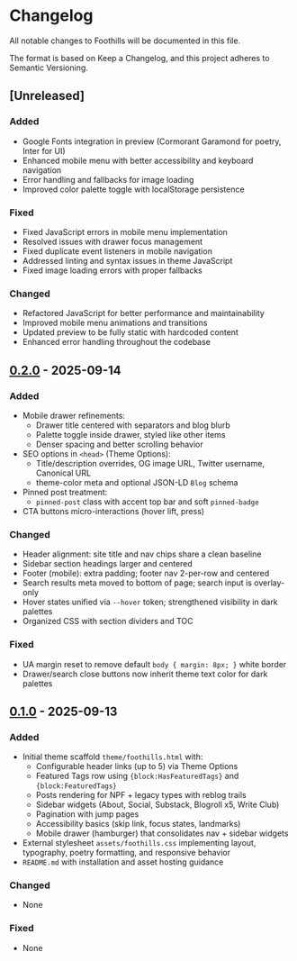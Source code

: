 # Changelog

All notable changes to Foothills will be documented in this file.

The format is based on Keep a Changelog, and this project adheres to Semantic Versioning.

## [Unreleased]
### Added
- Google Fonts integration in preview (Cormorant Garamond for poetry, Inter for UI)
- Enhanced mobile menu with better accessibility and keyboard navigation
- Error handling and fallbacks for image loading
- Improved color palette toggle with localStorage persistence

### Fixed
- Fixed JavaScript errors in mobile menu implementation
- Resolved issues with drawer focus management
- Fixed duplicate event listeners in mobile navigation
- Addressed linting and syntax issues in theme JavaScript
- Fixed image loading errors with proper fallbacks

### Changed
- Refactored JavaScript for better performance and maintainability
- Improved mobile menu animations and transitions
- Updated preview to be fully static with hardcoded content
- Enhanced error handling throughout the codebase

## [0.2.0] - 2025-09-14
### Added
- Mobile drawer refinements:
  - Drawer title centered with separators and blog blurb
  - Palette toggle inside drawer, styled like other items
  - Denser spacing and better scrolling behavior
- SEO options in `<head>` (Theme Options):
  - Title/description overrides, OG image URL, Twitter username, Canonical URL
  - theme-color meta and optional JSON-LD `Blog` schema
- Pinned post treatment:
  - `pinned-post` class with accent top bar and soft `pinned-badge`
- CTA buttons micro-interactions (hover lift, press)

### Changed
- Header alignment: site title and nav chips share a clean baseline
- Sidebar section headings larger and centered
- Footer (mobile): extra padding; footer nav 2-per-row and centered
- Search results meta moved to bottom of page; search input is overlay-only
- Hover states unified via `--hover` token; strengthened visibility in dark palettes
- Organized CSS with section dividers and TOC

### Fixed
- UA margin reset to remove default `body { margin: 8px; }` white border
- Drawer/search close buttons now inherit theme text color for dark palettes

## [0.1.0] - 2025-09-13
### Added
- Initial theme scaffold `theme/foothills.html` with:
  - Configurable header links (up to 5) via Theme Options
  - Featured Tags row using `{block:HasFeaturedTags}` and `{block:FeaturedTags}`
  - Posts rendering for NPF + legacy types with reblog trails
  - Sidebar widgets (About, Social, Substack, Blogroll x5, Write Club)
  - Pagination with jump pages
  - Accessibility basics (skip link, focus states, landmarks)
  - Mobile drawer (hamburger) that consolidates nav + sidebar widgets
- External stylesheet `assets/foothills.css` implementing layout, typography, poetry formatting, and responsive behavior
- `README.md` with installation and asset hosting guidance

### Changed
- None

### Fixed
- None

[0.2.0]: https://github.com/brennanbrown/foothills/releases/tag/v0.2.0
[0.1.0]: https://github.com/brennanbrown/foothills/releases/tag/v0.1.0
